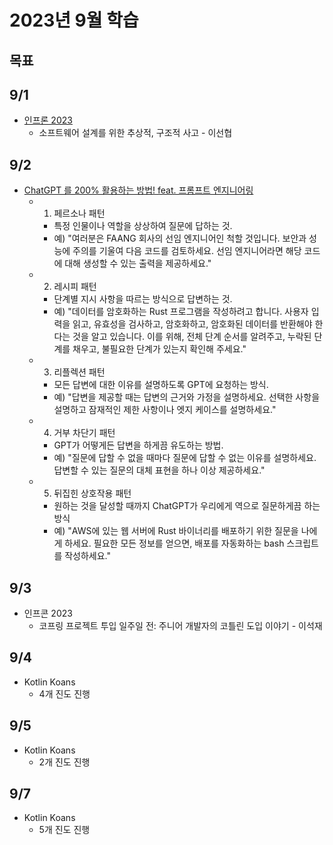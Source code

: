 # 2023년 9월 학습

## 목표

## 9/1

- [인프론 2023](https://www.inflearn.com/course/%EC%9D%B8%ED%94%84%EC%BD%982023-%EB%8B%A4%EC%8B%9C%EB%B3%B4%EA%B8%B0/dashboard)
  - 소프트웨어 설계를 위한 추상적, 구조적 사고 - 이선협

## 9/2

- [ChatGPT 를 200% 활용하는 방법! feat. 프롬프트 엔지니어링](https://www.youtube.com/watch?v=WRkig3VeRLY)
  - 1. 페르소나 패턴
    - 특정 인물이나 역할을 상상하여 질문에 답하는 것.
    - 예) "여러분은 FAANG 회사의 선임 엔지니어인 척할 것입니다. 보안과 성능에 주의를 기울여 다음 코드를 검토하세요. 선임 엔지니어라면 해당 코드에 대해 생성할 수 있는 출력을 제공하세요."
  - 2. 레시피 패턴
    - 단계별 지시 사항을 따르는 방식으로 답변하는 것.
    - 예) "데이터를 암호화하는 Rust 프로그램을 작성하려고 합니다. 사용자 입력을 읽고, 유효성을 검사하고, 암호화하고, 암호화된 데이터를 반환해야 한다는 것을 알고 있습니다. 이를 위해, 전체 단계 순서를 알려주고, 누락된 단계를 채우고, 불필요한 단계가 있는지 확인해 주세요."
  - 3. 리플렉션 패턴
    - 모든 답변에 대한 이유를 설명하도록 GPT에 요청하는 방식.
    - 예) "답변을 제공할 때는 답변의 근거와 가정을 설명하세요. 선택한 사항을 설명하고 잠재적인 제한 사항이나 엣지 케이스를 설명하세요."
  - 4. 거부 차단기 패턴
    - GPT가 어떻게든 답변을 하게끔 유도하는 방법.
    - 예) "질문에 답할 수 없을 때마다 질문에 답할 수 없는 이유를 설명하세요. 답변할 수 있는 질문의 대체 표현을 하나 이상 제공하세요."
  - 5. 뒤집힌 상호작용 패턴
    - 원하는 것을 달성할 때까지 ChatGPT가 우리에게 역으로 질문하게끔 하는 방식
    - 예) "AWS에 있는 웹 서버에 Rust 바이너리를 배포하기 위한 질문을 나에게 하세요. 필요한 모든 정보를 얻으면, 배포를 자동화하는 bash 스크립트를 작성하세요."

## 9/3

- 인프콘 2023
  - 코프링 프로젝트 투입 일주일 전: 주니어 개발자의 코틀린 도입 이야기 - 이석재

## 9/4

- Kotlin Koans
  - 4개 진도 진행

## 9/5

- Kotlin Koans
  - 2개 진도 진행

## 9/7

- Kotlin Koans
  - 5개 진도 진행
